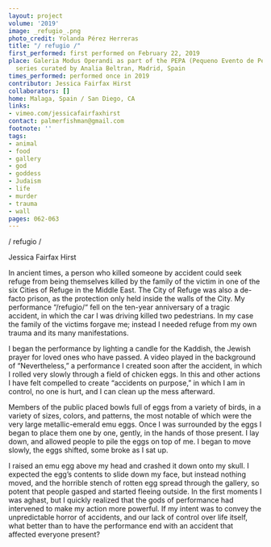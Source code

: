```yaml
---
layout: project
volume: '2019'
image: _refugio_.png
photo_credit: Yolanda Pérez Herreras
title: "/ refugio /"
first_performed: first performed on February 22, 2019
place: Galeria Modus Operandi as part of the PEPA (Pequeno Evento de Performance)
  series curated by Analia Beltran, Madrid, Spain
times_performed: performed once in 2019
contributor: Jessica Fairfax Hirst
collaborators: []
home: Malaga, Spain / San Diego, CA
links:
- vimeo.com/jessicafairfaxhirst
contact: palmerfishman@gmail.com
footnote: ''
tags:
- animal
- food
- gallery
- god
- goddess
- Judaism
- life
- murder
- trauma
- wall
pages: 062-063
---
```


/ refugio /

Jessica Fairfax Hirst

In ancient times, a person who killed someone by accident could seek refuge from being themselves killed by the family of the victim in one of the six Cities of Refuge in the Middle East. The City of Refuge was also a de-facto prison, as the protection only held inside the walls of the City. My performance “/refugio/“ fell on the ten-year anniversary of a tragic accident, in which the car I was driving killed two pedestrians. In my case the family of the victims forgave me; instead I needed refuge from my own trauma and its many manifestations.

I began the performance by lighting a candle for the Kaddish, the Jewish prayer for loved ones who have passed. A video played in the background of “Nevertheless,” a performance I created soon after the accident, in which I rolled very slowly through a field of chicken eggs. In this and other actions I have felt compelled to create “accidents on purpose,” in which I am in control, no one is hurt, and I can clean up the mess afterward.

Members of the public placed bowls full of eggs from a variety of birds, in a variety of sizes, colors, and patterns, the most notable of which were the very large metallic-emerald emu eggs. Once I was surrounded by the eggs I began to place them one by one, gently, in the hands of those present.  I lay down, and allowed people to pile the eggs on top of me. I began to move slowly, the eggs shifted, some broke as I sat up.

I raised an emu egg above my head and crashed it down onto my skull. I expected the egg’s contents to slide down my face, but instead nothing moved, and the horrible stench of rotten egg spread through the gallery, so potent that people gasped and started fleeing outside. In the first moments I was aghast, but I quickly realized that the gods of performance had intervened to make my action more powerful. If my intent was to convey the unpredictable horror of accidents, and our lack of control over life itself, what better than to have the performance end with an accident that affected everyone present?
